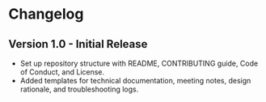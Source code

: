 
# Changelog

## Version 1.0 - Initial Release
- Set up repository structure with README, CONTRIBUTING guide, Code of Conduct, and License.
- Added templates for technical documentation, meeting notes, design rationale, and troubleshooting logs.
